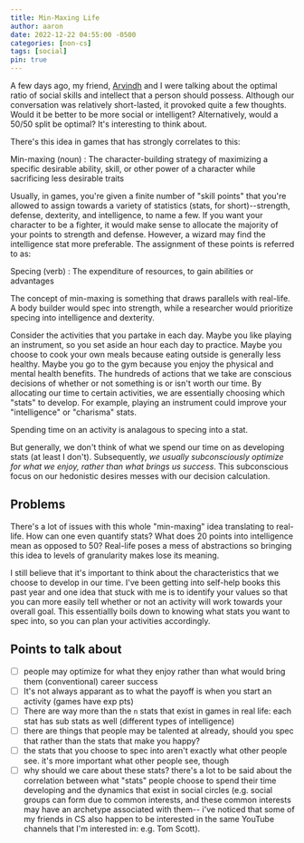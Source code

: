 ```yaml
---
title: Min-Maxing Life
author: aaron
date: 2022-12-22 04:55:00 -0500
categories: [non-cs]
tags: [social]
pin: true
---
```


A few days ago, my friend, [Arvindh](https://arvindh-manian.github.io/ "Arvindh's Blog") and I were talking about the optimal ratio of social skills and intellect that a person should possess. Although our conversation was relatively short-lasted, it provoked quite a few thoughts. Would it be better to be more social or intelligent? Alternatively, would a 50/50 split be optimal? It's interesting to think about.

There's this idea in games that has strongly correlates to this:

Min-maxing (noun)
: The character-building strategy of maximizing a specific desirable ability, skill, or other power of a character while sacrificing less desirable traits

Usually, in games, you're given a finite number of "skill points" that you're allowed to assign towards a variety of statistics (stats, for short)--strength, defense, dexterity, and intelligence, to name a few. If you want your character to be a fighter, it would make sense to allocate the majority of your points to strength and defense. However, a wizard may find the intelligence stat more preferable. The assignment of these points is referred to as:

Specing (verb)
: The expenditure of resources, to gain abilities or advantages

The concept of min-maxing is something that draws parallels with real-life. A body builder would spec into strength, while a researcher would prioritize specing into intelligence and dexterity.

Consider the activities that you partake in each day. Maybe you like playing an instrument, so you set aside an hour each day to practice. Maybe you choose to cook your own meals because eating outside is generally less healthy. Maybe you go to the gym because you enjoy the physical and mental health benefits. The hundreds of actions that we take are conscious decisions of whether or not something is or isn't worth our time. By allocating our time to certain activities, we are essentially choosing which "stats" to develop. For example, playing an instrument could improve your "intelligence" or "charisma" stats.

Spending time on an activity is analagous to specing into a stat.

But generally, we don't think of what we spend our time on as developing stats (at least I don't). Subsequently, *we usually subconsciously optimize for what we enjoy, rather than what brings us success*. This subconscious focus on our hedonistic desires messes with our decision calculation. 


## Problems

There's a lot of issues with this whole "min-maxing" idea translating to real-life. How can one even quantify stats? What does 20 points into intelligence mean as opposed to 50? Real-life poses a mess of abstractions so bringing this idea to levels of granularity makes lose its meaning.

I still believe that it's important to think about the characteristics that we choose to develop in our time. I've been getting into self-help books this past year and one idea that stuck with me is to identify your values so that you can more easily tell whether or not an activity will work towards your overall goal. This essentiallly boils down to knowing what stats you want to spec into, so you can plan your activities accordingly. 


## Points to talk about
- [ ] people may optimize for what they enjoy rather than what would bring them (conventional) career success
- [ ] It's not always apparant as to what the payoff is when you start an activity (games have exp pts)
- [ ] There are way more than the `n` stats that exist in games in real life: each stat has sub stats as well (different types of intelligence)
- [ ] there are things that people may be talented at already, should you spec that rather than the stats that make you happy?
- [ ] the stats that you choose to spec into aren't exactly what other people see. it's more important what other people see, though
- [ ] why should we care about these stats? there's a lot to be said about the correlation between what "stats" people choose to spend their time developing and the dynamics that exist in social circles (e.g. social groups can form due to common interests, and these common interests may have an archetype associated with them-- i've noticed that some of my friends in CS also happen to be interested in the same YouTube channels that I'm interested in: e.g. Tom Scott).